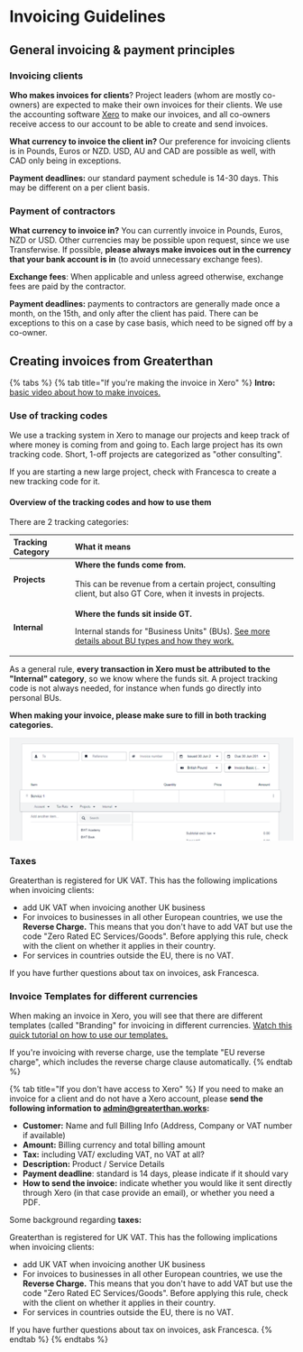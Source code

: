 # Invoicing Guidelines

## **General invoicing & payment principles** 

### **Invoicing clients**

**Who makes invoices for clients**? Project leaders \(whom are mostly co-owners\) are expected to make their own invoices for their clients. We use the accounting software [Xero](http://xero.co) to make our invoices, and all co-owners receive access to our account to be able to create and send invoices. 

**What currency to invoice the client in?** Our preference for invoicing clients is in Pounds, Euros or NZD. USD, AU and CAD are possible as well, with CAD only being in exceptions. 

**Payment deadlines:** our standard payment schedule is 14-30 days. This may be different on a per client basis.

### Payment of contractors

**What currency to invoice in?** You can currently invoice in Pounds, Euros, NZD or USD. Other currencies may be possible upon request, since we use Transferwise. If possible, **please always make invoices out in the currency that your bank account is in** \(to avoid unnecessary exchange fees\). 

**Exchange fees**: When applicable and unless agreed otherwise, exchange fees are paid by the contractor.

**Payment deadlines:** payments to contractors are generally made once a month, on the 15th, and only after the client has paid. There can be exceptions to this on a case by case basis, which need to be signed off by a co-owner. 

## Creating invoices from Greaterthan

{% tabs %}
{% tab title="If you\'re making the invoice in Xero" %}
**Intro:** [basic video about how to make invoices.](https://www.loom.com/share/24b09dd6792d40b4843068af01ccf0fb)

### Use of tracking codes

We use a tracking system in Xero to manage our projects and keep track of where money is coming from and going to. Each large project has its own tracking code. Short, 1-off projects are categorized as "other consulting". 

If you are starting a new large project, check with Francesca to create a new tracking code for it. 

#### Overview of the tracking codes and how to use them

There are 2 tracking categories:

<table>
  <thead>
    <tr>
      <th style="text-align:left">Tracking Category</th>
      <th style="text-align:left">What it means</th>
    </tr>
  </thead>
  <tbody>
    <tr>
      <td style="text-align:left"><b>Projects         </b>
      </td>
      <td style="text-align:left"><b>Where the funds come from.</b><em><br /><br /></em>This can be revenue
        from a certain project, consulting client, but also GT Core, when it invests
        in projects.</td>
    </tr>
    <tr>
      <td style="text-align:left"><b>Internal</b>
      </td>
      <td style="text-align:left">
        <p><b> Where the funds sit inside GT. </b>
          <br />
        </p>
        <p>Internal stands for &quot;Business Units&quot; (BUs). <a href="business-units.md">See more details about BU types and how they work.</a>
        </p>
      </td>
    </tr>
  </tbody>
</table>

As a general rule, **every transaction in Xero must be attributed to the "Internal" category**, so we know where the funds sit. A project tracking code is not always needed, for instance when funds go directly into personal BUs. 

**When making your invoice, please make sure to fill in both tracking categories.** 

![](../../.gitbook/assets/image%20%2810%29.png)

### Taxes

Greaterthan is registered for UK VAT. This has the following implications when invoicing clients: 

* add UK VAT when invoicing another UK business 
* For invoices to businesses in all other European countries, we use the **Reverse Charge.**  This means that you don't have to add VAT but use the code "Zero Rated EC Services/Goods". Before applying this rule, check with the client on whether it applies in their country.
* For services in countries outside the EU, there is no VAT.

If you have further questions about tax on invoices, ask Francesca. 

### Invoice Templates for different currencies

When making an invoice in Xero, you will see that there are different templates \(called "Branding" for invoicing in different currencies. [Watch this quick tutorial on how to use our templates. ](https://www.loom.com/share/e3e3da1bccf4437fa305d3ff73335428)

If you're invoicing with reverse charge, use the template "EU reverse charge", which includes the reverse charge clause automatically. 
{% endtab %}

{% tab title="If you don\'t have access to Xero" %}
If you need to make an invoice for a client and do not have a Xero account, please **send the following information to admin@greaterthan.works:** 

* **Customer:** Name and full Billing Info \(Address, Company or VAT number if available\)
* **Amount:** Billing currency and total billing amount
* **Tax:** including VAT/ excluding VAT, no VAT at all? 
* **Description:** Product / Service Details 
* **Payment deadline**: standard is 14 days, please indicate if it should vary
* **How to send the invoice:** indicate whether you would like it sent directly through Xero \(in that case provide an email\), or whether you need a PDF.  

Some background regarding **taxes:**

Greaterthan is registered for UK VAT. This has the following implications when invoicing clients:

* add UK VAT when invoicing another UK business
* For invoices to businesses in all other European countries, we use the **Reverse Charge.** This means that you don't have to add VAT but use the code "Zero Rated EC Services/Goods". Before applying this rule, check with the client on whether it applies in their country.
* For services in countries outside the EU, there is no VAT.

If you have further questions about tax on invoices, ask Francesca.
{% endtab %}
{% endtabs %}





